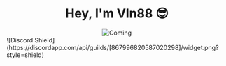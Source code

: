 <div align="center">
  <h1 align="center"> Hey, I'm Vln88 😎</h1>
</div>
<div align="center">
    <img src="https://github.com/Vln88/Vln88/assets/128435171/3f60e260-6201-4c0a-9080-bb6d1f2f823f" alt="Coming">
</div>
![Discord Shield](https://discordapp.com/api/guilds/[867996820587020298]/widget.png?style=shield)

<!--
**Vln88/Vln88** is a ✨ _special_ ✨ repository because its `README.md` (this file) appears on your GitHub profile.

Here are some ideas to get you started:

- 🔭 I’m currently working on ...
- 🌱 I’m currently learning ...
- 👯 I’m looking to collaborate on ...
- 🤔 I’m looking for help with ...
- 💬 Ask me about ...
- 📫 How to reach me: ...
- 😄 Pronouns: ...
- ⚡ Fun fact: ...
-->
